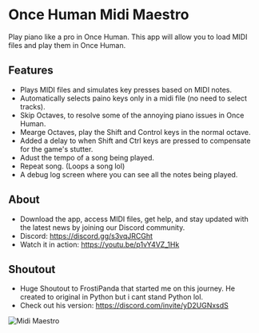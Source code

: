 # Once Human Midi Maestro

Play piano like a pro in Once Human.
This app will allow you to load MIDI files and play them in Once Human.

## Features

- Plays MIDI files and simulates key presses based on MIDI notes.
- Automatically selects paino keys only in a midi file (no need to select tracks).
- Skip Octaves, to resolve some of the annoying piano issues in Once Human.
- Mearge Octaves, play the Shift and Control keys in the normal octave.
- Added a delay to when Shift and Ctrl keys are pressed to compensate for the game's stutter.
- Adust the tempo of a song being played.
- Repeat song. (Loops a song lol)
- A debug log screen where you can see all the notes being played.

## About

- Download the app, access MIDI files, get help, and stay updated with the latest news by joining our Discord community.
- Discord: https://discord.gg/s3vqJRCGht
- Watch it in action: https://youtu.be/p1vY4VZ_1Hk

## Shoutout
- Huge Shoutout to FrostiPanda that started me on this journey. He created to original in Python but i cant stand Python lol.
- Check out his version: https://discord.com/invite/yD2UGNxsdS

![Midi Maestro](https://media.discordapp.net/attachments/1270300534318043168/1270525547340103792/Midi_Mistro_banner.png?ex=66b4049f&is=66b2b31f&hm=00b5b037b1951cef9b65c2a3d5cda02be84078ee509e101b55c55a249f789c95&=&format=webp&quality=lossless)
